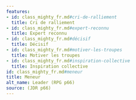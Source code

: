 ```yaml
---
features:
- id: class_mighty_fr.md#cri-de-ralliement
  title: Cri de ralliement
- id: class_mighty_fr.md#expert-reconnu
  title: Expert reconnu
- id: class_mighty_fr.md#décisif
  title: Décisif
- id: class_mighty_fr.md#motiver-les-troupes
  title: Motiver les troupes
- id: class_mighty_fr.md#inspiration-collective
  title: Inspiration collective
id: class_mighty_fr.md#meneur
title: Meneur
alt_name: Leader (RPG p66)
source: (JDR p66)
---
```


